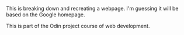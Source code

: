 This is breaking down and recreating a webpage.
I'm guessing it will be based on the Google homepage.

This is part of the Odin project course of web development.
